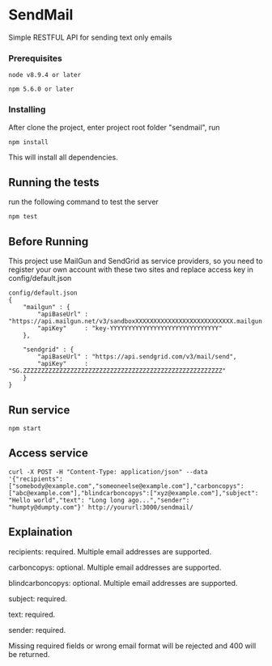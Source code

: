 # SendMail

Simple RESTFUL API for sending text only emails

### Prerequisites


```
node v8.9.4 or later

npm 5.6.0 or later

```

### Installing

After clone the project, enter project root folder "sendmail", run
```
npm install
```
This will install all dependencies.

## Running the tests

run the following command to test the server
```
npm test
```
## Before Running

This project use MailGun and SendGrid as service providers, so you need to register your own account with these two sites and replace access key in config/default.json
```
config/default.json
{
    "mailgun" : {
        "apiBaseUrl" : "https://api.mailgun.net/v3/sandboxXXXXXXXXXXXXXXXXXXXXXXXXXXX.mailgun.org/messages",
        "apiKey"     : "key-YYYYYYYYYYYYYYYYYYYYYYYYYYYYYY"
    },

    "sendgrid" : {
        "apiBaseUrl" : "https://api.sendgrid.com/v3/mail/send",
        "apiKey"     : "SG.ZZZZZZZZZZZZZZZZZZZZZZZZZZZZZZZZZZZZZZZZZZZZZZZZZZZZZZZ"
    }
}

```


## Run service
```
npm start
```

## Access service
```
curl -X POST -H "Content-Type: application/json" --data '{"recipients": ["somebody@example.com","someoneelse@example.com"],"carboncopys": ["abc@example.com"],"blindcarboncopys":["xyz@example.com"],"subject": "Hello world","text": "Long long ago...","sender": "humpty@dumpty.com"}' http://yoururl:3000/sendmail/
```
## Explaination
recipients: required. Multiple email addresses are supported. 

carboncopys: optional. Multiple email addresses are supported. 

blindcarboncopys: optional. Multiple email addresses are supported. 

subject: required.

text: required.

sender: required.


Missing required fields or wrong email format will be rejected and 400 will be returned. 

